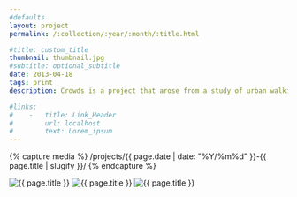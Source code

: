 ```yaml
---
#defaults
layout: project
permalink: /:collection/:year/:month/:title.html

#title: custom_title
thumbnail: thumbnail.jpg
#subtitle: optional_subtitle
date: 2013-04-18
tags: print
description: Crowds is a project that arose from a study of urban walking as an aesthetic practice, borrowing inspiration, text, and its title from a Baudelaire poem found in <em>Le Spleen de Paris</em>. It functions as a foldable map (of Santa Monica, CA), a typographic composition, and a series of abstract images that coalesce to subliminally address social and sensory awareness of constructed environments and movement within them.

#links:
#    -   title: Link_Header
#        url: localhost
#        text: Lorem_ipsum
---
```


<!-- set project media path -->
{% capture media %}
    /projects/{{ page.date | date: "%Y/%m%d" }}-{{ page.title | slugify }}/
{% endcapture %}
<!-- end -->

<!-- media -->
<img class="span8" src="{{ site.data.global_assets.placeholder }}" data-original="{{media|strip}}crowds-1.jpg" alt="{{ page.title }}">
<img class="span8" src="{{ site.data.global_assets.placeholder }}" data-original="{{media|strip}}crowds-2.jpg" alt="{{ page.title }}">
<img class="span8" src="{{ site.data.global_assets.placeholder }}" data-original="{{media|strip}}crowds-3.jpg" alt="{{ page.title }}">
